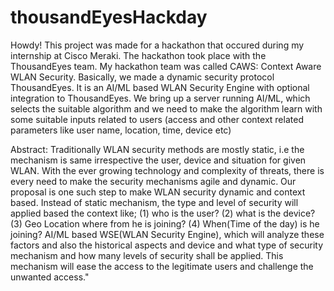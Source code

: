 # thousandEyesHackday
Howdy! This project was made for a hackathon that occured during my internship at Cisco Meraki. The hackathon took place with the ThousandEyes team.
My hackathon team was called CAWS: Context Aware WLAN Security. Basically, we made a dynamic security protocol ThousandEyes.
It is an AI/ML based WLAN Security Engine with optional integration to ThousandEyes. We bring up a server running AI/ML, 
which selects the suitable algorithm and we need to make the algorithm learn with some suitable inputs related to users (access and other context related parameters like user name, location, time, device etc)

Abstract: Traditionally WLAN security methods are mostly static, i.e the mechanism is same irrespective the user, device and situation for given WLAN. With the ever growing technology and complexity of threats, there is every need to make the security mechanisms agile and dynamic. Our proposal is one such step to make WLAN security dynamic and context based. Instead of static mechanism, the type and level of security will applied based the context like; (1) who is the user? (2) what is the device? (3) Geo Location where from he is joining? (4) When(Time of the day) is he joining? AI/ML based WSE(WLAN Security Engine), which will analyze these factors and also the historical aspects and device and what type of security mechanism and how many levels of security shall be applied. This mechanism will ease the access to the legitimate users and challenge the unwanted access."
